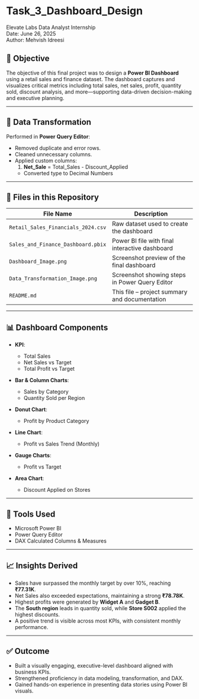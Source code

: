 # Task_3_Dashboard_Design   
Elevate Labs Data Analyst Internship
<br>
Date: June 26, 2025
<br>
Author: Mehvish Idreesi
<br>  

## 📝 Objective  
The objective of this final project was to design a **Power BI Dashboard** using a retail sales and finance dataset. The dashboard captures and visualizes critical metrics including total sales, net sales, profit, quantity sold, discount analysis, and more—supporting data-driven decision-making and executive planning.

---

## 🧹 Data Transformation  
Performed in **Power Query Editor**:
- Removed duplicate and error rows.
- Cleaned unnecessary columns.
- Applied custom columns:
  1. **Net_Sale** = Total_Sales - Discount_Applied  
  - Converted type to Decimal Numbers

---

## 📁 Files in this Repository

| File Name                         | Description                                        |
|----------------------------------|----------------------------------------------------|
| `Retail_Sales_Financials_2024.csv` | Raw dataset used to create the dashboard         |
| `Sales_and_Finance_Dashboard.pbix` | Power BI file with final interactive dashboard     |
| `Dashboard_Image.png`            | Screenshot preview of the final dashboard          |
| `Data_Transformation_Image.png`  | Screenshot showing steps in Power Query Editor     |
| `README.md`                      | This file – project summary and documentation      |

---

## 📊 Dashboard Components  

- **KPI**:
  - Total Sales
  - Net Sales vs Target
  - Total Profit vs Target

- **Bar & Column Charts**:
  - Sales by Category
  - Quantity Sold per Region

- **Donut Chart**:
  - Profit by Product Category

- **Line Chart**:
  - Profit vs Sales Trend (Monthly)

- **Gauge Charts**:
  - Profit vs Target

- **Area Chart**:
  - Discount Applied on Stores

---

## 🔧 Tools Used  
- Microsoft Power BI  
- Power Query Editor  
- DAX Calculated Columns & Measures  

---

## 📈 Insights Derived  
- Sales have surpassed the monthly target by over 10%, reaching **₹77.31K**.  
- Net Sales also exceeded expectations, maintaining a strong **₹78.78K**.  
- Highest profits were generated by **Widget A** and **Gadget B**.  
- The **South region** leads in quantity sold, while **Store S002** applied the highest discounts.  
- A positive trend is visible across most KPIs, with consistent monthly performance.

---

## ✅ Outcome  
- Built a visually engaging, executive-level dashboard aligned with business KPIs.  
- Strengthened proficiency in data modeling, transformation, and DAX.  
- Gained hands-on experience in presenting data stories using Power BI visuals.

